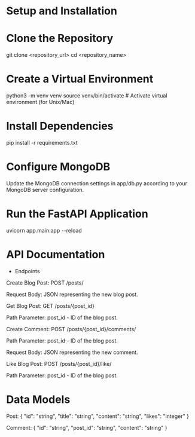 # Setup and Installation

# Clone the Repository

git clone <repository_url>
cd <repository_name>

# Create a Virtual Environment

python3 -m venv venv
source venv/bin/activate   # Activate virtual environment (for Unix/Mac)

# Install Dependencies

pip install -r requirements.txt

# Configure MongoDB
Update the MongoDB connection settings in app/db.py according to your MongoDB server configuration.

# Run the FastAPI Application

uvicorn app.main:app --reload

# API Documentation
* Endpoints

Create Blog Post: POST /posts/

Request Body: JSON representing the new blog post.

Get Blog Post: GET /posts/{post_id}

Path Parameter: post_id - ID of the blog post.

Create Comment: POST /posts/{post_id}/comments/

Path Parameter: post_id - ID of the blog post.

Request Body: JSON representing the new comment.

Like Blog Post: POST /posts/{post_id}/like/

Path Parameter: post_id - ID of the blog post.

# Data Models
Post:
{
  "id": "string",
  "title": "string",
  "content": "string",
  "likes": "integer"
}

Comment:
{
  "id": "string",
  "post_id": "string",
  "content": "string"
}

